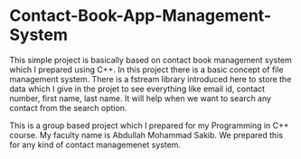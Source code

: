 # Contact-Book-App-Management-System

This simple project is basically based on contact book management system which I prepared using C++. In this project there is a basic concept of file management system. There is a fstream library introduced here to store the data which I give in the projet to see everything like email id, contact number, first name, last name. It will help when we want to search any contact from the search option.  

This is a group based project which I prepared for my Programming in C++ course. My faculty name is Abdullah Mohammad Sakib. We prepared this for any kind of contact managemenet system.
